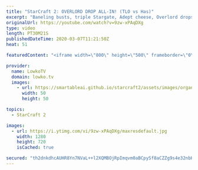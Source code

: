 ```yaml
---
title: "StarCraft 2: OVERLORD DROP ALL-IN! (TLO vs Has)"
excerpt: "Baneling busts, triple Stargate, Adept cheese, Overlord drops and more in this best-of-3 series of professional StarCraft 2 between Has and TLO. Both of these progamers are very well known to play unorthodox strategies. An awesome clash of playstyles.  PartinG vs Dark: https://youtu.be/B7NF-52Gdho Get"
originalUrl: https://youtube.com/watch?v=9zw-xPAqDXg
type: video
length: PT30M21S
publishedDateTime: 2020-03-07T11:21:50Z
heat: 51

featuredContent: "<iframe width=\"800\" height=\"500\" frameborder=\"0\" src=\"https://www.youtube.com/embed/9zw-xPAqDXg\" allow=\"accelerometer; autoplay; encrypted-media; gyroscope; picture-in-picture\" allowfullscreen></iframe>"

provider:
  name: LowkoTV
  domain: lowko.tv
  images:
    - url: https://smartableai.github.io/starcraft2/assets/images/organizations/lowko.tv-50x50.jpg
      width: 50
      height: 50

topics:
  - StarCraft 2

images:
  - url: https://i.ytimg.com/vi/9zw-xPAqDXg/maxresdefault.jpg
    width: 1280
    height: 720
    isCached: true

secured: "th2dnkdhcAUHR8Yn7NVaL++l2XQMBOjRpImqvm0aBCpySf8aCZZg9s4e32nbHBYohzvv6OQuoZa4HdCS2Q/3mB9RlJ6bI6Z2Te0jDl/6yWar0Xkaum/Cwe//ozEivwQNfgBm3qkoSdLDq5W51GvU139fdZy+Us2VUiGXRh8jhtYV03gWCEb2/F9EmVGWzuMBDGJXu6cs1iMGFJD/bBdrPUuKHXz5dw1MBs+0sPXsook8aOT6e7GR4d3TdJm50lM+Et/D/vuSZ1QwILmJJvw58i2DpJEktnebN8wap8JmqInhWWmb3LD1FjXhignU5q0kA9Z5fobkObvxkzJhLz448Vxqu5I2N5MWmkZZW7GrG5x9gkOxOKdLlT8nrJ7BjKa7kFPF0qlst6PFXO5284RObU1PtjtxDGEh3losuLbPgEQ=;leH+Kcu6ZClkx/v3cJv5qw=="
---
```


